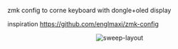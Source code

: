 
zmk config to corne keyboard with dongle+oled display


inspiration https://github.com/englmaxi/zmk-config

    
<div align="center">
  
  ![sweep-layout](https://github.com/ig-amt1/zmk-corne/blob/master/keymap-drawer/corne.svg)

</div>

